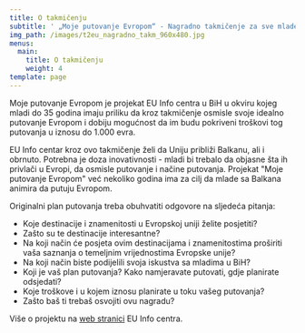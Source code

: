 ```yaml
---
title: O takmičenju
subtitle: ' „Moje putovanje Evropom“ - Nagradno takmičenje za sve mlade turiste'
img_path: /images/t2eu_nagradno_takm_960x480.jpg
menus:
  main:
    title: O takmičenju
    weight: 4
template: page
---
```

Moje putovanje Evropom je projekat EU Info centra u BiH u okviru kojeg mladi do 35 godina imaju priliku da kroz takmičenje osmisle svoje idealno putovanje Evropom i dobiju mogućnost da im budu pokriveni troškovi tog putovanja u iznosu do 1.000 evra.

EU Info centar kroz ovo takmičenje želi da Uniju približi Balkanu, ali i obrnuto. Potrebna je doza inovativnosti - mladi bi trebalo da objasne šta ih privlači u Evropi, da osmisle putovanje i načine putovanja. Projekat "Moje putovanje Evropom" već nekoliko godina ima za cilj da mlade sa Balkana animira da putuju Evropom. 

Originalni plan putovanja treba obuhvatiti odgovore na sljedeća pitanja:

* Koje destinacije i znamenitosti u Evropskoj uniji želite posjetiti?
* Zašto su te destinacije interesantne?
* Na koji način će posjeta ovim destinacijama i znamenitostima proširiti vaša saznanja o temeljnim vrijednostima Evropske unije?
* Na koji način biste podijelili svoja iskustva sa mladima u BiH?
* Koji je vaš plan putovanja? Kako namjeravate putovati, gdje planirate odsjedati?
* Koje troškove i u kojem iznosu planirate u toku vašeg putovanja?
* Zašto baš ti trebaš osvojiti ovu nagradu?

Više o projektu na [web stranici](https://euinfo.ba/bs/travel-to-europe/62) EU Info centra.
